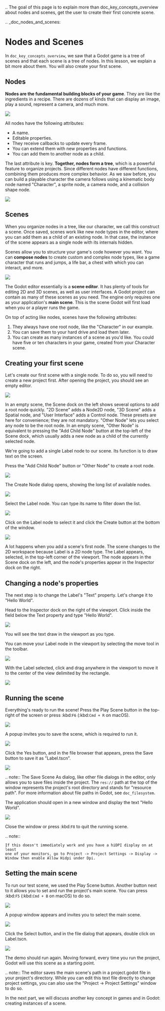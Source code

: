.. The goal of this page is to explain more than doc_key_concepts_overview about nodes and scenes, get the user to create their first concrete scene.

.. _doc_nodes_and_scenes:

Nodes and Scenes
================

In `doc_key_concepts_overview`, we saw that a Godot game is a tree of
scenes and that each scene is a tree of nodes. In this lesson, we explain a bit
more about them. You will also create your first scene.

Nodes
-----

**Nodes are the fundamental building blocks of your game**. They are like the
ingredients in a recipe. There are dozens of kinds that can display an image,
play a sound, represent a camera, and much more.

![](img/nodes_and_scenes_nodes.png)

All nodes have the following attributes:

- A name.
- Editable properties.
- They receive callbacks to update every frame.
- You can extend them with new properties and functions.
- You can add them to another node as a child.

The last attribute is key. **Together, nodes form a tree**, which is a powerful
feature to organize projects. Since different nodes have different functions,
combining them produces more complex behavior. As we saw before, you can build a
playable character the camera follows using a kinematic body node named
"Character", a sprite node, a camera node, and a collision shape node.

![](img/nodes_and_scenes_character_nodes.png)

Scenes
------

When you organize nodes in a tree, like our character, we call this construct a
scene. Once saved, scenes work like new node types in the editor, where you can
add them as a child of an existing node. In that case, the instance of the scene
appears as a single node with its internals hidden.

Scenes allow you to structure your game's code however you want. You can
**compose nodes** to create custom and complex node types, like a game character
that runs and jumps, a life bar, a chest with which you can interact, and more.

![](img/nodes_and_scenes_3d_scene_example.png)

The Godot editor essentially is a **scene editor**. It has plenty of tools for
editing 2D and 3D scenes, as well as user interfaces. A Godot project can
contain as many of these scenes as you need. The engine only requires one as
your application's **main scene**. This is the scene Godot will first load when
you or a player runs the game.

On top of acting like nodes, scenes have the following attributes:

1. They always have one root node, like the "Character" in our example.
2. You can save them to your hard drive and load them later.
3. You can create as many instances of a scene as you'd like. You could have
   five or ten characters in your game, created from your Character scene.

Creating your first scene
-------------------------

Let's create our first scene with a single node. To do so, you will need to
create a new project first. After opening the project, you should see an empty
editor.

![](img/nodes_and_scenes_01_empty_editor.png)

In an empty scene, the Scene dock on the left shows several options to add a
root node quickly. "2D Scene" adds a Node2D node, "3D Scene" adds a Spatial
node, and "User Interface" adds a Control node. These presets
are here for convenience; they are not mandatory. "Other Node" lets you select any
node to be the root node. In an empty scene, "Other Node" is equivalent to pressing
the "Add Child Node" button at the top-left of the Scene dock, which usually adds
a new node as a child of the currently selected node.

We're going to add a single Label node to our scene. Its function is to draw
text on the screen.

Press the "Add Child Node" button or "Other Node" to create a root node.

![](img/nodes_and_scenes_02_scene_dock.png)

The Create Node dialog opens, showing the long list of available nodes.

![](img/nodes_and_scenes_03_create_node_window.png)

Select the Label node. You can type its name to filter down the list.

![](img/nodes_and_scenes_04_create_label_window.png)

Click on the Label node to select it and click the Create button at the bottom
of the window.

![](img/nodes_and_scenes_05_editor_with_label.png)

A lot happens when you add a scene's first node. The scene changes to the 2D
workspace because Label is a 2D node type. The Label appears, selected, in the
top-left corner of the viewport. The node appears in the Scene dock on the left,
and the node's properties appear in the Inspector dock on the right.

Changing a node's properties
----------------------------

The next step is to change the Label's "Text" property. Let's change it to
"Hello World".

Head to the Inspector dock on the right of the viewport. Click inside the field
below the Text property and type "Hello World".

![](img/nodes_and_scenes_06_label_text.png)

You will see the text draw in the viewport as you type.

You can move your Label node in the viewport by selecting the move tool in the
toolbar.

![](img/nodes_and_scenes_07_move_tool.png)

With the Label selected, click and drag anywhere in the viewport to
move it to the center of the view delimited by the rectangle.

![](img/nodes_and_scenes_08_hello_world_text.png)

Running the scene
-----------------

Everything's ready to run the scene! Press the Play Scene button in the
top-right of the screen or press :kbd:`F6` (:kbd:`Cmd + R` on macOS).

![](img/nodes_and_scenes_09_play_scene_button.png)

A popup invites you to save the scene, which is required to run it.

![](img/nodes_and_scenes_10_save_scene_popup.png)

Click the Yes button, and in the file browser that appears, press the Save
button to save it as "Label.tscn".

![](img/nodes_and_scenes_11_save_scene_as.png)

.. note:: The Save Scene As dialog, like other file dialogs in the editor, only
          allows you to save files inside the project. The `res://` path at
          the top of the window represents the project's root directory and
          stands for "resource path". For more information about file paths in
          Godot, see `doc_filesystem`.

The application should open in a new window and display the text "Hello World".

![](img/nodes_and_scenes_12_final_result.png)

Close the window or press :kbd:`F8` to quit the running scene.

.. note::

    If this doesn't immediately work and you have a hiDPI display on at least
    one of your monitors, go to Project -> Project Settings -> Display ->
    Window then enable Allow Hidpi under Dpi.

Setting the main scene
----------------------

To run our test scene, we used the Play Scene button. Another button next to it
allows you to set and run the project's main scene. You can press :kbd:`F5`
(:kbd:`Cmd + B` on macOS) to do so.

![](img/nodes_and_scenes_13_play_button.png)

A popup window appears and invites you to select the main scene.

![](img/nodes_and_scenes_14_main_scene_popup.png)

Click the Select button, and in the file dialog that appears, double click on
Label.tscn.

![](img/nodes_and_scenes_15_select_main_scene.png)

The demo should run again. Moving forward, every time you run the project, Godot
will use this scene as a starting point.

.. note:: The editor saves the main scene's path in a project.godot file in your
          project's directory. While you can edit this text file directly to
          change project settings, you can also use the "Project -> Project
          Settings" window to do so.

In the next part, we will discuss another key concept in games and in Godot:
creating instances of a scene.
